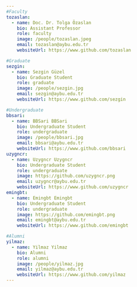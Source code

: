 ```yaml
---
#Faculty
tozaslan:
  - name: Doc. Dr. Tolga Özaslan
    bio: Assistant Professor
    role: faculty
    image: /people/tozaslan.jpeg
    email: tozaslan@aybu.edu.tr
    websiteUrl: https://www.github.com/tozaslan

#Graduate
sezgin:
  - name: Sezgin Güzel
    bio: Graduate Student
    role: graduate
    image: /people/sezgin.jpg
    email: sezgin@aybu.edu.tr
    websiteUrl: https://www.github.com/sezgin

#Undergraduate
bbsari:
  - name: BBSari BBSari
    bio: Undergraduate Student
    role: undergraduate
    image: /people/bbsari.jpg
    email: bbsari@aybu.edu.tr
    websiteUrl: https://www.github.com/bbsari
uzygncr:
  - name: Uzygncr Uzygncr
    bio: Undergraduate Student
    role: undergraduate
    image: https://github.com/uzygncr.png
    email: uzygncr@aybu.edu.tr
    websiteUrl: https://www.github.com/uzygncr
emingbt:
  - name: Emingbt Emingbt
    bio: Undergraduate Student
    role: undergraduate
    image: https://github.com/emingbt.png
    email: emingbt@aybu.edu.tr
    websiteUrl: https://www.github.com/emingbt

#Alumni
yilmaz:
  - name: Yilmaz Yilmaz
    bio: Alumni
    role: alumni
    image: /people/yilmaz.jpg
    email: yilmaz@aybu.edu.tr
    websiteUrl: https://www.github.com/yilmaz
---
```

